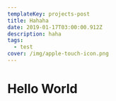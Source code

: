 ```yaml
---
templateKey: projects-post
title: Hahaha
date: 2019-01-17T03:00:00.912Z
description: haha
tags:
  - test
cover: /img/apple-touch-icon.png
---
```

# Hello World
